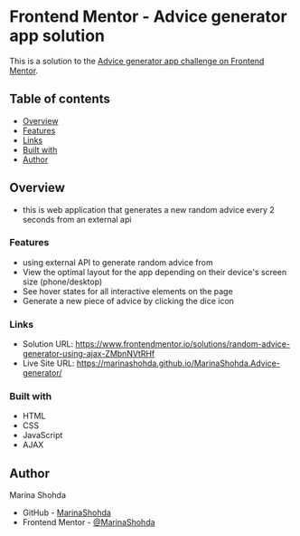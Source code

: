 # Frontend Mentor - Advice generator app solution

This is a solution to the [Advice generator app challenge on Frontend Mentor](https://www.frontendmentor.io/challenges/advice-generator-app-QdUG-13db). 

## Table of contents

- [Overview](#overview)
- [Features](#Features)
- [Links](#links)
- [Built with](#built-with)
- [Author](#author)


## Overview

- this is web application that generates a new random advice every 2 seconds from an external api 


### Features
- using external API to generate random advice from
- View the optimal layout for the app depending on their device's screen size (phone/desktop)
- See hover states for all interactive elements on the page
- Generate a new piece of advice by clicking the dice icon 


### Links

- Solution URL: https://www.frontendmentor.io/solutions/random-advice-generator-using-ajax-ZMbnNVtRHf
- Live Site URL: https://marinashohda.github.io/MarinaShohda.Advice-generator/



### Built with

- HTML
- CSS 
- JavaScript
- AJAX



## Author

Marina Shohda
- GitHub - [MarinaShohda](https://github.com/MarinaShohda)
- Frontend Mentor - [@MarinaShohda](https://www.frontendmentor.io/profile/MarinaShohda)


